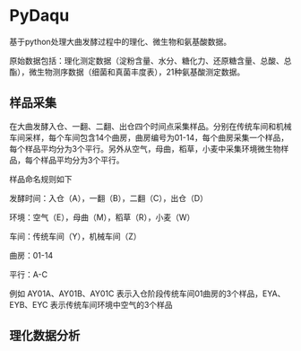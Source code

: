 # PyDaqu
基于python处理大曲发酵过程中的理化、微生物和氨基酸数据。

原始数据包括：理化测定数据（淀粉含量、水分、糖化力、还原糖含量、总酸、总酯），微生物测序数据（细菌和真菌丰度表），21种氨基酸测定数据。

## 样品采集

在大曲发酵入仓、一翻、二翻、出仓四个时间点采集样品。分别在传统车间和机械车间采样，每个车间包含14个曲房，曲房编号为01-14，每个曲房采集一个样品，每个样品平均分为3个平行。另外从空气，母曲，稻草，小麦中采集环境微生物样品，每个样品平均分为3个平行。

样品命名规则如下

发酵时间：入仓（A），一翻（B），二翻（C），出仓（D）

环境：空气（E），母曲（M），稻草（R），小麦（W）

车间：传统车间（Y），机械车间（Z）

曲房：01-14

平行：A-C

例如 AY01A、AY01B、AY01C 表示入仓阶段传统车间01曲房的3个样品，EYA、EYB、EYC 表示传统车间环境中空气的3个样品

## 理化数据分析

